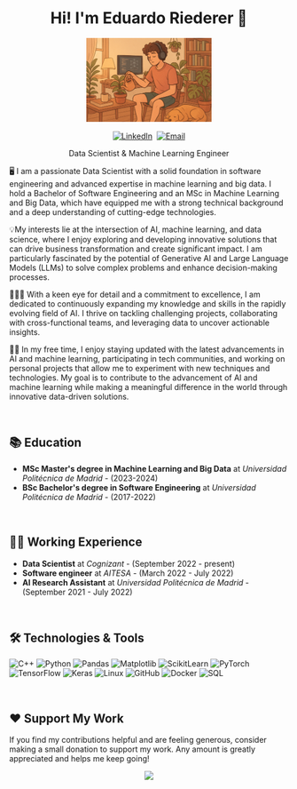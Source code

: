 <h1 align="center">Hi! I'm Eduardo Riederer 👋</h1>

<p align="center">
  <img src="assets/profile.png" width="45%">
</p>

<p align="center">
  <a href="https://www.linkedin.com/in/eduardo-miguel-riederer/" target="_blank"><img src="https://img.shields.io/badge/LinkedIn-%230077B5.svg?&style=for-the-badge&logo=linkedin&logoColor=white" alt="LinkedIn"></a>&nbsp;
  <a href="mailto:em.riederer@alumnos.upm.es"><img src="https://img.shields.io/badge/Email-D14836?style=for-the-badge&logo=gmail&logoColor=white" alt="Email"></a>
</p>

<p align="center">Data Scientist & Machine Learning Engineer</p>

<p>🖥️ I am a passionate Data Scientist with a solid foundation in software engineering and advanced expertise in machine learning and big data. I hold a Bachelor of Software Engineering and an MSc in Machine Learning and Big Data, which have equipped me with a strong technical background and a deep understanding of cutting-edge technologies.

💡My interests lie at the intersection of AI, machine learning, and data science, where I enjoy exploring and developing innovative solutions that can drive business transformation and create significant impact. I am particularly fascinated by the potential of Generative AI and Large Language Models (LLMs) to solve complex problems and enhance decision-making processes.

🕵🏻‍♂️ With a keen eye for detail and a commitment to excellence, I am dedicated to continuously expanding my knowledge and skills in the rapidly evolving field of AI. I thrive on tackling challenging projects, collaborating with cross-functional teams, and leveraging data to uncover actionable insights.

🧖🏻 In my free time, I enjoy staying updated with the latest advancements in AI and machine learning, participating in tech communities, and working on personal projects that allow me to experiment with new techniques and technologies. My goal is to contribute to the advancement of AI and machine learning while making a meaningful difference in the world through innovative data-driven solutions.</p>

<br>

## 📚 Education

- **MSc Master's degree in Machine Learning and Big Data** at *Universidad Politécnica de Madrid* - (2023-2024)
- **BSc Bachelor's degree in Software Engineering** at *Universidad Politécnica de Madrid* - (2017-2022)

<br>

## 👨‍💻 Working Experience

- **Data Scientist** at *Cognizant* - (September 2022 - present)
- **Software engineer** at *AITESA* - (March 2022 - July 2022)
- **AI Research Assistant** at *Universidad Politécnica de Madrid* - (September 2021 - July 2022)

<br>

## 🛠️ Technologies & Tools

<p>
  <img alt="C++" src="https://img.shields.io/badge/-C++-00599C?style=for-the-badge&logo=c%2B%2B&logoColor=white" />
  <img alt="Python" src="https://img.shields.io/badge/-Python-3776AB?style=for-the-badge&logo=python&logoColor=white" />
  <img alt="Pandas" src="https://img.shields.io/badge/-Pandas-150458?style=for-the-badge&logo=pandas&logoColor=white" />
  <img alt="Matplotlib" src="https://img.shields.io/badge/-Matplotlib-013E73?style=for-the-badge&logo=matplotlib&logoColor=white" />
  <img alt="ScikitLearn" src="https://img.shields.io/badge/-ScikitLearn-F7931E?style=for-the-badge&logo=scikit-learn&logoColor=white" />
  <img alt="PyTorch" src="https://img.shields.io/badge/-PyTorch-EE4C2C?style=for-the-badge&logo=pytorch&logoColor=white" />
  <img alt="TensorFlow" src="https://img.shields.io/badge/-TensorFlow-FF6F00?style=for-the-badge&logo=tensorflow&logoColor=white" />
  <img alt="Keras" src="https://img.shields.io/badge/-Keras-D00000?style=for-the-badge&logo=keras&logoColor=white" />
  <img alt="Linux" src="https://img.shields.io/badge/-Linux-FCC624?style=for-the-badge&logo=linux&logoColor=black" />
  <img alt="GitHub" src="https://img.shields.io/badge/-GitHub-181717?style=for-the-badge&logo=github" />
  <img alt="Docker" src="https://img.shields.io/badge/-Docker-2496ED?style=for-the-badge&logo=docker&logoColor=white" />
  <img alt="SQL" src="https://img.shields.io/badge/-SQL-4479A1?style=for-the-badge&logo=postgresql&logoColor=white" />
</p>

<br>

## ❤️ Support My Work

If you find my contributions helpful and are feeling generous, consider making a small donation to support my work. Any amount is greatly appreciated and helps me keep going!

<p align="center">
  <a href="https://www.paypal.com/paypalme/eduardoriederer" target="_blank"><img src="https://img.shields.io/badge/Donate-PayPal-blue.svg?style=for-the-badge&logo=paypal"></a>
</p>

